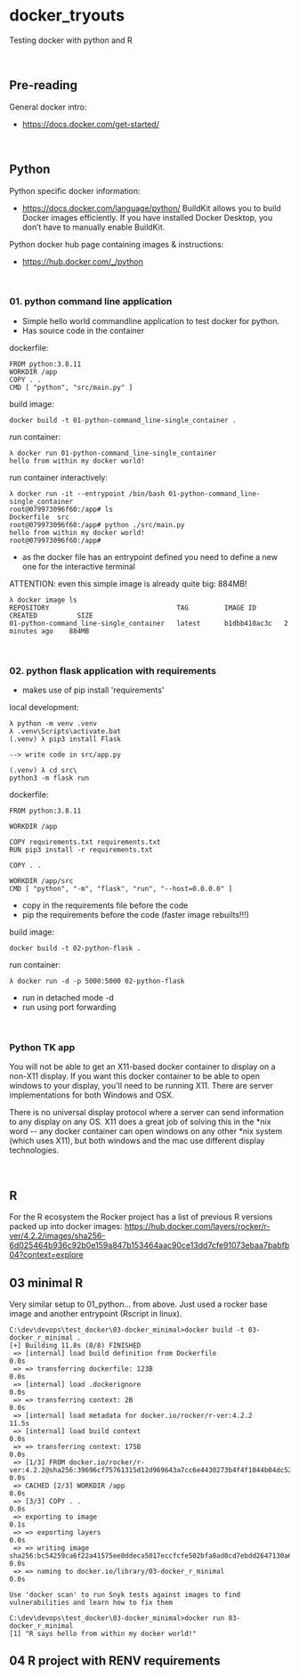 # docker_tryouts
 Testing docker with python and R

&nbsp;
## Pre-reading
General docker intro:
- https://docs.docker.com/get-started/

&nbsp;
## Python
Python specific docker information:
- https://docs.docker.com/language/python/
     BuildKit allows you to build Docker images efficiently. If you have installed Docker Desktop, you don’t have to manually enable BuildKit. 

Python docker hub page containing images & instructions:
- https://hub.docker.com/_/python
  

&nbsp;
### 01. python command line application
- Simple hello world commandline application to test docker for python.  
- Has source code in the container

dockerfile:

    FROM python:3.8.11
    WORKDIR /app
    COPY . .
    CMD [ "python", "src/main.py" ]

build image:

    docker build -t 01-python-command_line-single_container .

run container:

    λ docker run 01-python-command_line-single_container
    hello from within my docker world!

run container interactively:

    λ docker run -it --entrypoint /bin/bash 01-python-command_line-single_container
    root@079973096f60:/app# ls
    Dockerfile  src
    root@079973096f60:/app# python ./src/main.py
    hello from within my docker world!
    root@079973096f60:/app#

- as the docker file has an entrypoint defined you need to define a new one for the interactive terminal

ATTENTION: even this simple image is already quite big: 884MB!

    λ docker image ls
    REPOSITORY                                TAG         IMAGE ID       CREATED          SIZE
    01-python-command_line-single_container   latest      b1dbb410ac3c   2 minutes ago    884MB

&nbsp;
### 02. python flask application with requirements
- makes use of pip install 'requirements'

local development:

    λ python -m venv .venv
    λ .venv\Scripts\activate.bat
    (.venv) λ pip3 install Flask

    --> write code in src/app.py

    (.venv) λ cd src\
    python3 -m flask run

dockerfile:

    FROM python:3.8.11

    WORKDIR /app

    COPY requirements.txt requirements.txt
    RUN pip3 install -r requirements.txt

    COPY . .

    WORKDIR /app/src
    CMD [ "python", "-m", "flask", "run", "--host=0.0.0.0" ]

- copy in the requirements file before the code
- pip the requirements before the code (faster image rebuilts!!!)

build image:

    docker build -t 02-python-flask .

run container:

    λ docker run -d -p 5000:5000 02-python-flask

- run in detached mode -d
- run using port forwarding  

&nbsp;

### Python TK app

You will not be able to get an X11-based docker container to display on a non-X11 display. If you want this docker container to be able to open windows to your display, you'll need to be running X11. There are server implementations for both Windows and OSX.

There is no universal display protocol where a server can send information to any display on any OS. X11 does a great job of solving this in the *nix word -- any docker container can open windows on any other *nix system (which uses X11), but both windows and the mac use different display technologies. 

&nbsp;
## R
For the R ecosystem the Rocker project has a list of previous R versions packed up into docker images:
https://hub.docker.com/layers/rocker/r-ver/4.2.2/images/sha256-6d025464b936c92b0e159a847b153464aac90ce13dd7cfe91073ebaa7babfb04?context=explore


## 03 minimal R 
Very similar setup to 01_python... from above. Just used a rocker base image and another entrypoint (Rscript in linux).

```docker
C:\dev\devops\test_docker\03-docker_minimal>docker build -t 03-docker_r_minimal .
[+] Building 11.8s (8/8) FINISHED
 => [internal] load build definition from Dockerfile                                                                                                                       0.0s
 => => transferring dockerfile: 123B                                                                                                                                       0.0s
 => [internal] load .dockerignore                                                                                                                                          0.0s
 => => transferring context: 2B                                                                                                                                            0.0s
 => [internal] load metadata for docker.io/rocker/r-ver:4.2.2                                                                                                             11.5s
 => [internal] load build context                                                                                                                                          0.0s
 => => transferring context: 175B                                                                                                                                          0.0s
 => [1/3] FROM docker.io/rocker/r-ver:4.2.2@sha256:39696cf75761315d12d969643a7cc6e4430273b4f4f1044b04dc52a20956244c                                                        0.0s
 => CACHED [2/3] WORKDIR /app                                                                                                                                              0.0s
 => [3/3] COPY . .                                                                                                                                                         0.0s
 => exporting to image                                                                                                                                                     0.1s
 => => exporting layers                                                                                                                                                    0.0s
 => => writing image sha256:bc54259ca6f22a41575ee0ddeca5017eccfcfe502bfa8ad0cd7ebdd2647130a6                                                                               0.0s
 => => naming to docker.io/library/03-docker_r_minimal                                                                                                                     0.0s

Use 'docker scan' to run Snyk tests against images to find vulnerabilities and learn how to fix them

C:\dev\devops\test_docker\03-docker_minimal>docker run 03-docker_r_minimal
[1] "R says hello from within my docker world!"
```

## 04 R project with RENV requirements
